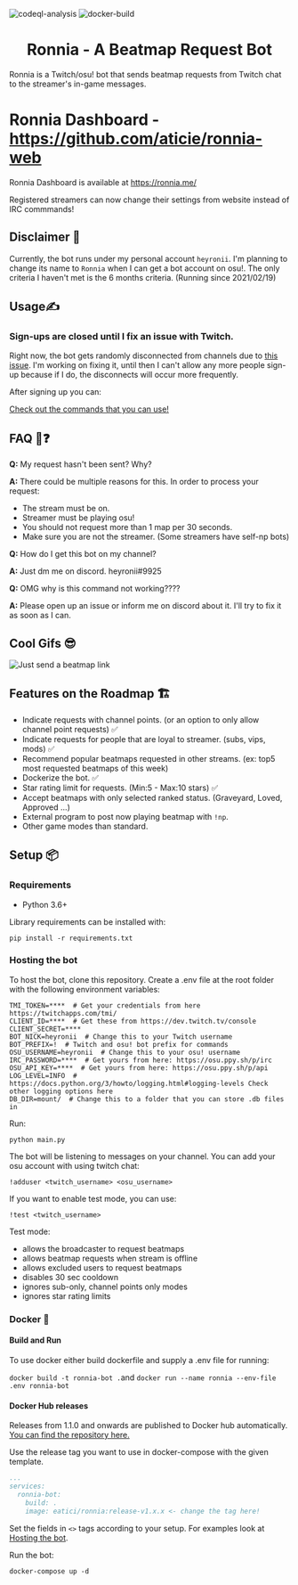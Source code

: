 ![codeql-analysis](https://github.com/aticie/ronnia/actions/workflows/codeql-analysis.yml/badge.svg)
![docker-build](https://img.shields.io/docker/cloud/build/eatici/ronnia)


<div align="center">

# Ronnia - A Beatmap Request Bot

</div>

Ronnia is a Twitch/osu! bot that sends beatmap requests from Twitch chat to the streamer's in-game messages.

# Ronnia Dashboard - https://github.com/aticie/ronnia-web

Ronnia Dashboard is available at https://ronnia.me/

Registered streamers can now change their settings from website instead of IRC commmands!

## Disclaimer 📝

Currently, the bot runs under my personal account `heyronii`. I'm planning to change its name to `Ronnia` when I can get
a bot account on osu!. The only criteria I haven't met is the 6 months criteria. (Running since 2021/02/19)

## Usage✍️

### Sign-ups are closed until I fix an issue with Twitch.

Right now, the bot gets randomly disconnected from channels due to [this issue](https://discuss.dev.twitch.tv/t/verified-bot-randomly-disconnected/28927). I'm working on fixing it, until then I can't allow any more people sign-up because if I do, the disconnects will occur more frequently.

After signing up you can:

[Check out the commands that you can use!](https://github.com/aticie/ronnia/wiki/Commands)

## FAQ 🙋❓

**Q:** My request hasn't been sent? Why?

**A:** There could be multiple reasons for this. In order to process your request:
- The stream must be on.
- Streamer must be playing osu!
- You should not request more than 1 map per 30 seconds.
- Make sure you are not the streamer. (Some streamers have self-np bots)

**Q:** How do I get this bot on my channel?

**A:** Just dm me on discord. heyronii#9925

**Q:** OMG why is this command not working????

**A:** Please open up an issue or inform me on discord about it. I'll try to fix it as soon as I can.

## Cool Gifs 😎
![Just send a beatmap link](cool_gifs/usage.gif)

## Features on the Roadmap 🏗️

- Indicate requests with channel points. (or an option to only allow channel point requests) ✅
- Indicate requests for people that are loyal to streamer. (subs, vips, mods) ✅
- Recommend popular beatmaps requested in other streams. (ex: top5 most requested beatmaps of this week)
- Dockerize the bot. ✅
- Star rating limit for requests. (Min:5 - Max:10 stars) ✅
- Accept beatmaps with only selected ranked status. (Graveyard, Loved, Approved ...)
- External program to post now playing beatmap with `!np`.
- Other game modes than standard.

## Setup 📦

### Requirements

- Python 3.6+

Library requirements can be installed with:

`pip install -r requirements.txt`

### Hosting the bot

To host the bot, clone this repository. Create a .env file at the root folder with the following environment variables:

```dosini
TMI_TOKEN=****  # Get your credentials from here https://twitchapps.com/tmi/
CLIENT_ID=****  # Get these from https://dev.twitch.tv/console
CLIENT_SECRET=****
BOT_NICK=heyronii  # Change this to your Twitch username
BOT_PREFIX=!  # Twitch and osu! bot prefix for commands
OSU_USERNAME=heyronii  # Change this to your osu! username
IRC_PASSWORD=****  # Get yours from here: https://osu.ppy.sh/p/irc
OSU_API_KEY=****  # Get yours from here: https://osu.ppy.sh/p/api
LOG_LEVEL=INFO  # https://docs.python.org/3/howto/logging.html#logging-levels Check other logging options here
DB_DIR=mount/  # Change this to a folder that you can store .db files in
```

Run:

`python main.py`

The bot will be listening to messages on your channel. You can add your osu account with using twitch chat:

`!adduser <twitch_username> <osu_username>`

If you want to enable test mode, you can use:

`!test <twitch_username>`

Test mode:
- allows the broadcaster to request beatmaps
- allows beatmap requests when stream is offline
- allows excluded users to request beatmaps
- disables 30 sec cooldown
- ignores sub-only, channel points only modes
- ignores star rating limits

### Docker 🐳
#### Build and Run
To use docker either build dockerfile and supply a .env file for running:

`docker build -t ronnia-bot .`and `docker run --name ronnia --env-file .env ronnia-bot`

#### Docker Hub releases

Releases from 1.1.0 and onwards are published to Docker hub automatically. 
[You can find the repository here.](https://hub.docker.com/r/eatici/ronnia)

Use the release tag you want to use in docker-compose with the given template. 

```yaml
...
services:
  ronnia-bot:
    build: .
    image: eatici/ronnia:release-v1.x.x <- change the tag here!
```

Set the fields in `<>` tags according to your setup. For examples look at [Hosting the bot](https://github.com/aticie/ronnia#hosting-the-bot).

Run the bot:

`docker-compose up -d`
